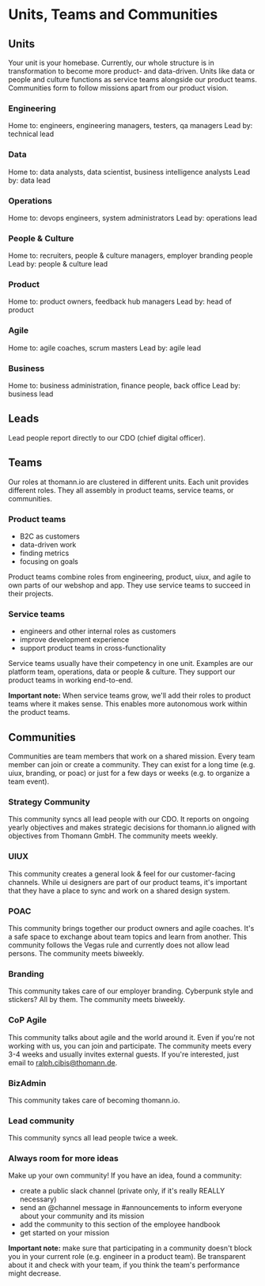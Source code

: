 # Units, Teams and Communities

## Units

Your unit is your homebase. Currently, our whole structure is in transformation to become more product- and data-driven. Units like data or people and culture functions as service teams alongside our product teams. Communities form to follow missions apart from our product vision. 

### Engineering

Home to: engineers, engineering managers, testers, qa managers
Lead by: technical lead

### Data

Home to: data analysts, data scientist, business intelligence analysts
Lead by: data lead

### Operations

Home to: devops engineers, system administrators
Lead by: operations lead

### People & Culture

Home to: recruiters, people & culture managers, employer branding people
Lead by: people & culture lead

### Product

Home to: product owners, feedback hub managers
Lead by: head of product

### Agile

Home to: agile coaches, scrum masters
Lead by: agile lead

### Business

Home to: business administration, finance people, back office
Lead by: business lead

## Leads

Lead people report directly to our CDO (chief digital officer).

## Teams

Our roles at thomann.io are clustered in different units. Each unit provides different roles. They all assembly in product teams, service teams, or communities.

### Product teams

- B2C as customers
- data-driven work
- finding metrics
- focusing on goals

Product teams combine roles from engineering, product, uiux, and agile to own parts of our webshop and app. They use service teams to succeed in their projects.

### Service teams

- engineers and other internal roles as customers
- improve development experience
- support product teams in cross-functionality

Service teams usually have their competency in one unit. Examples are our platform team, operations, data or people & culture. They support our product teams in working end-to-end. 

**Important note:** When service teams grow, we'll add their roles to product teams where it makes sense. This enables more autonomous work within the product teams. 

## Communities

Communities are team members that work on a shared mission. Every team member can join or create a community. They can exist for a long time (e.g. uiux, branding, or poac) or just for a few days or weeks (e.g. to organize a team event). 

### Strategy Community

This community syncs all lead people with our CDO. It reports on ongoing yearly objectives and makes strategic decisions for thomann.io aligned with objectives from Thomann GmbH. The community meets weekly.

### UIUX

This community creates a general look & feel for our customer-facing channels. While ui designers are part of our product teams, it's important that they have a place to sync and work on a shared design system. 

### POAC

This community brings together our product owners and agile coaches. It's a safe space to exchange about team topics and learn from another. This community follows the Vegas rule and currently does not allow lead persons. The community meets biweekly.

### Branding

This community takes care of our employer branding. Cyberpunk style and stickers? All by them. The community meets biweekly.

### CoP Agile

This community talks about agile and the world around it. Even if you're not working with us, you can join and participate. The community meets every 3-4 weeks and usually invites external guests. If you're interested, just email to ralph.cibis@thomann.de.

### BizAdmin

This community takes care of becoming thomann.io.

### Lead community

This community syncs all lead people twice a week.

### Always room for more ideas

Make up your own community! If you have an idea, found a community:

- create a public slack channel (private only, if it's really REALLY necessary)
- send an @channel message in #announcements to inform everyone about your community and its mission
- add the community to this section of the employee handbook
- get started on your mission

**Important note:** make sure that participating in a community doesn't block you in your current role (e.g. engineer in a product team). Be transparent about it and check with your team, if you think the team's performance might decrease.
